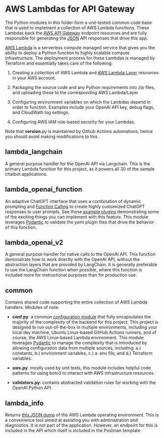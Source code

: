 # AWS Lambdas for API Gateway

The Python modules in this folder form a unit-tested common code base that is used to implement a collection of AWS Lambda functions. These Lambdas back the [AWS API Gateway](https://aws.amazon.com/api-gateway/) endpoint resources and are fully responsible for generating the [JSON](https://www.json.org/json-en.html) API responses that drive this app.

[AWS Lambda](https://aws.amazon.com/pm/lambda/) is a serverless compute managed service that gives you the ability to deploy a Python function to highly scalable compute infrastructure. The deployment process for these Lambdas is managed by Terraform and essentially takes care of the following:

1. Creating a collection of AWS Lambda and [AWS Lambda Layer](https://docs.aws.amazon.com/lambda/latest/dg/chapter-layers.html) resources in your AWS account.

2. Packaging the source code and any Python requirements into zip files, and uploading these to the corresponding AWS Lambda/Layer

3. Configuring environment variables on which the Lambdas depend in order to function. Examples include your OpenAI API key, debug flags, and CloudWath log settings.

4. Configuring AWS IAM role-based security for your Lambdas.

Note that **version**.py is maintained by Github Actions automations, hence you should avoid making modifications to this .

## lambda_langchain

A general purpose handler for the OpenAI API via Langchain. This is the primary Lambda function for this project, as it powers all 30 of the sample chatbot applications.

## lambda_openai_function

An adaptive ChatGPT interface that uses a combination of dynamic prompting and [Function Calling](https://platform.openai.com/docs/guides/function-calling) to create highly customized ChatGPT responses to user prompts. See these [example plugins](../openai_api/lambda_openai_function/plugins/) demonstrating some of the exciting things you can implement with this feature. This module leverages [Pydantic](https://docs.pydantic.dev/latest/) to validate the yaml plugin files that drive the behavior of this function.

## lambda_openai_v2

A general purpose handler for native calls to the OpenAI API. This function demonstrate how to work directly with the OpenAI API, without the abstraction layers that are provided by LangChain. It is generally preferable to use the LangChain function when possible, where this function is included more for instructional purposes than for production use.

## common

Contains shared code supporting the entire collection of AWS Lambda handlers. Modules of note:

- **conf.py**: a common [configuration module](./common/conf.py) that fully encapsulates the majority of the complexity of the backend for this project. This project is designed to run out-of-the-box in multiple environments, including your local dev machine, Ubuntu Linux-based GitHub Actions runners, and of course, the AWS Linux-based Lambda environment. This module leverages [Pydantic](https://docs.pydantic.dev/latest/) to manage the complexity that is introduced by allowing configuration data from multiple sources, including: a.) constants, b.) environment variables, c.) a .env file, and d.) Terraform variables.

- **aws.py**: mostly used by unit tests, this module includes helpful code patterns for using boto3 to interact with AWS infrastructure resources.

- **validators.py**: contains abstracted validation rules for working with the OpenAI Python API.

## lambda_info

Returns [this JSON dump](../../../../doc/json/apigateway_endpoing_info.json) of the AWS Lambda operating environment. This is a convenience tool aimed at assisting you with administration and diagnostics. It is not part of the application. However, an endpoint for this is included in the API which itself is included in the Postman template.
